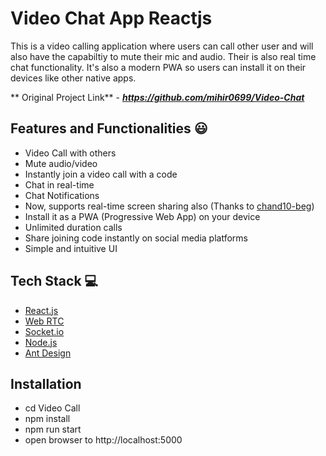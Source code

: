 #  Video Chat App Reactjs

This is a video calling application where users can call other user and will also have the capabiltiy to mute their mic and audio. Their is also real time chat functionality.
It's also a modern PWA so users can install it on their devices like other native apps.

** Original Project Link** - ***https://github.com/mihir0699/Video-Chat***


## Features and Functionalities 😃

- Video Call with others
- Mute audio/video
- Instantly join a video call with a code
- Chat in real-time
- Chat Notifications
-  Now, supports real-time screen sharing also (Thanks to [chand10-beg](https://github.com/chand10-beg))
- Install it as a PWA (Progressive Web App) on your device
- Unlimited duration calls
- Share joining code instantly on social media platforms
- Simple and intuitive UI

## Tech Stack 💻

- [React.js](https://reactjs.org/)
- [Web RTC](https://github.com/webrtc)
- [Socket.io](https://socket.io/)
- [Node.js](https://nodejs.org/en/)
- [Ant Design](https://ant.design/)


## Installation 
- cd Video Call
- npm install
- npm run start 
- open browser to http://localhost:5000 
